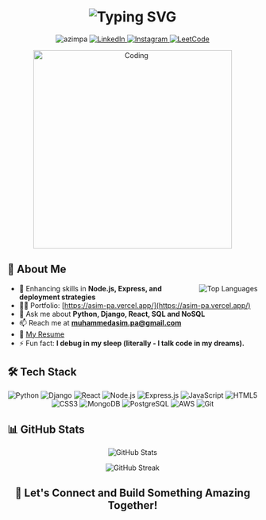 <h1 align="center">
  <img src="https://readme-typing-svg.herokuapp.com?font=Fira+Code&size=35&duration=3000&pause=1000&color=2196F3&center=true&vCenter=true&width=600&lines=Asim+P+A;Full+Stack+Developer" alt="Typing SVG" />
</h1>
<p align="center">
  <img src="https://komarev.com/ghpvc/?username=azimpa&label=Profile%20views&color=0e75b6&style=for-the-badge" alt="azimpa" />
  <a href="https://linkedin.com/in/asim-p-a-b08163206/" target="_blank">
    <img src="https://img.shields.io/badge/LinkedIn-0077B5?style=for-the-badge&logo=linkedin&logoColor=white" alt="LinkedIn"/>
  </a>
  <a href="https://instagram.com/___azi.m?igsh=dm9zyzn0zhnmngpk" target="_blank">
    <img src="https://img.shields.io/badge/Instagram-E4405F?style=for-the-badge&logo=instagram&logoColor=white" alt="Instagram"/>
  </a>
  <a href="https://leetcode.com/u/asimpa/" target="_blank">
    <img src="https://img.shields.io/badge/LeetCode-FFA116?style=for-the-badge&logo=LeetCode&logoColor=black" alt="LeetCode"/>
  </a>
</p>

<div align="center">
  <img src="https://cdn.dribbble.com/users/1162077/screenshots/3848914/programmer.gif" alt="Coding" width="400"/>
</div>

## 🚀 About Me

<img align="right" src="https://github-readme-stats.vercel.app/api/top-langs?username=azimpa&show_icons=true&locale=en&layout=compact&theme=radical" alt="Top Languages" />

- 🌱 Enhancing skills in **Node.js, Express, and deployment strategies**
- 👨‍💻 Portfolio: [https://asim-pa.vercel.app/](https://asim-pa.vercel.app/)
- 💬 Ask me about **Python, Django, React, SQL and NoSQL**
- 📫 Reach me at **muhammedasim.pa@gmail.com**
- 📄 [My Resume](https://drive.google.com/file/d/1cBP9zgCVBozFWVDi9LeFKjndLyCuOuiK/view?usp=sharing)
- ⚡ Fun fact: **I debug in my sleep (literally - I talk code in my dreams).**

## 🛠 Tech Stack

<p align="center">
  <img src="https://img.shields.io/badge/Python-3776AB?style=for-the-badge&logo=python&logoColor=white" alt="Python" />
  <img src="https://img.shields.io/badge/Django-092E20?style=for-the-badge&logo=django&logoColor=white" alt="Django" />
  <img src="https://img.shields.io/badge/React-20232A?style=for-the-badge&logo=react&logoColor=61DAFB" alt="React" />
  <img src="https://img.shields.io/badge/Node.js-339933?style=for-the-badge&logo=nodedotjs&logoColor=white" alt="Node.js" />
  <img src="https://img.shields.io/badge/Express.js-000000?style=for-the-badge&logo=express&logoColor=white" alt="Express.js" />
  <img src="https://img.shields.io/badge/JavaScript-F7DF1E?style=for-the-badge&logo=javascript&logoColor=black" alt="JavaScript" />
  <img src="https://img.shields.io/badge/HTML5-E34F26?style=for-the-badge&logo=html5&logoColor=white" alt="HTML5" />
  <img src="https://img.shields.io/badge/CSS3-1572B6?style=for-the-badge&logo=css3&logoColor=white" alt="CSS3" />
  <img src="https://img.shields.io/badge/MongoDB-4EA94B?style=for-the-badge&logo=mongodb&logoColor=white" alt="MongoDB" />
  <img src="https://img.shields.io/badge/PostgreSQL-316192?style=for-the-badge&logo=postgresql&logoColor=white" alt="PostgreSQL" />
  <img src="https://img.shields.io/badge/Amazon_AWS-FF9900?style=for-the-badge&logo=amazonaws&logoColor=white" alt="AWS" />
  <img src="https://img.shields.io/badge/Git-F05032?style=for-the-badge&logo=git&logoColor=white" alt="Git" />
</p>

## 📊 GitHub Stats

<p align="center">
  <img src="https://github-readme-stats.vercel.app/api?username=azimpa&show_icons=true&locale=en&theme=radical" alt="GitHub Stats" />
</p>

<p align="center">
  <img src="https://github-readme-streak-stats.herokuapp.com/?user=azimpa&theme=radical" alt="GitHub Streak" />
</p>

<h2 align="center">💼 Let's Connect and Build Something Amazing Together!</h2>

